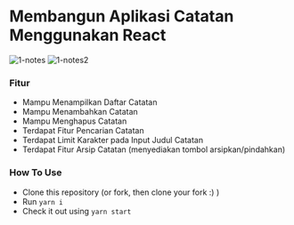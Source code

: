 # Membangun Aplikasi Catatan Menggunakan React
![1-notes](https://user-images.githubusercontent.com/88225954/176640276-80bd6488-e85b-41a9-8238-667de4718b28.png)
![1-notes2](https://user-images.githubusercontent.com/88225954/176640264-28ef2907-897c-438c-84d1-6c8eca5e011e.png)

### Fitur
- Mampu Menampilkan Daftar Catatan
- Mampu Menambahkan Catatan
- Mampu Menghapus Catatan
- Terdapat Fitur Pencarian Catatan
- Terdapat Limit Karakter pada Input Judul Catatan
- Terdapat Fitur Arsip Catatan (menyediakan tombol arsipkan/pindahkan)

### How To Use
- Clone this repository (or fork, then clone your fork :) )
- Run `yarn i`
- Check it out using `yarn start`
